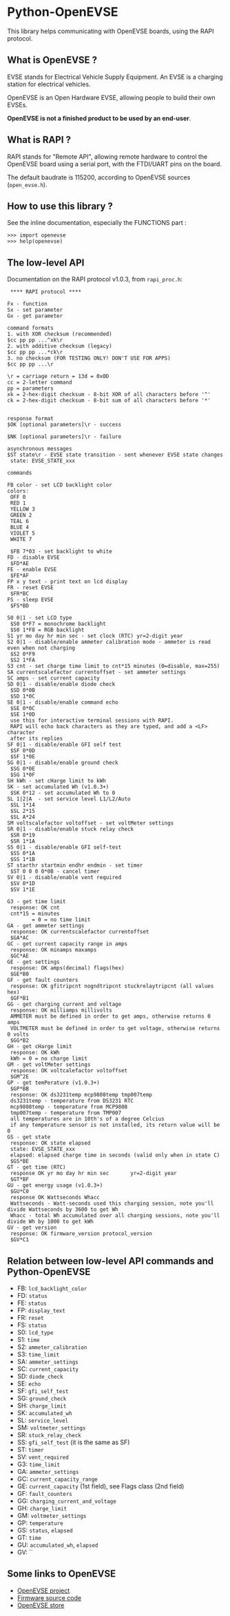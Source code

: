 Python-OpenEVSE
===============

This library helps communicating with OpenEVSE boards, using the RAPI protocol.

What is OpenEVSE ?
------------------

EVSE stands for Electrical Vehicle Supply Equipment. An EVSE is a charging
station for electrical vehicles.

OpenEVSE is an Open Hardware EVSE, allowing people to build their own EVSEs.

**OpenEVSE is not a finished product to be used by an end-user**.

What is RAPI ?
--------------

RAPI stands for "Remote API", allowing remote hardware to control the OpenEVSE
board using a serial port, with the FTDI/UART pins on the board.

The default baudrate is 115200, according to OpenEVSE sources (`open_evse.h`).

How to use this library ?
-------------------------

See the inline documentation, especially the FUNCTIONS part :

    >>> import openevse
    >>> help(openevse)

The low-level API
-----------------

Documentation on the RAPI protocol v1.0.3, from `rapi_proc.h`:

     **** RAPI protocol ****
    
    Fx - function
    Sx - set parameter
    Gx - get parameter
    
    command formats
    1. with XOR checksum (recommended)
    $cc pp pp ...^xk\r
    2. with additive checksum (legacy)
    $cc pp pp ...*ck\r
    3. no checksum (FOR TESTING ONLY! DON'T USE FOR APPS)
    $cc pp pp ...\r
    
    \r = carriage return = 13d = 0x0D
    cc = 2-letter command
    pp = parameters
    xk = 2-hex-digit checksum - 8-bit XOR of all characters before '^'
    ck = 2-hex-digit checksum - 8-bit sum of all characters before '*'
    
    
    response format
    $OK [optional parameters]\r - success
    
    $NK [optional parameters]\r - failure
    
    asynchronous messages
    $ST state\r - EVSE state transition - sent whenever EVSE state changes
     state: EVSE_STATE_xxx
    
    commands
    
    FB color - set LCD backlight color
    colors:
     OFF 0
     RED 1
     YELLOW 3
     GREEN 2
     TEAL 6
     BLUE 4
     VIOLET 5
     WHITE 7 
    
     $FB 7*03 - set backlight to white
    FD - disable EVSE
     $FD*AE
    FE - enable EVSE
     $FE*AF
    FP x y text - print text on lcd display
    FR - reset EVSE
     $FR*BC
    FS - sleep EVSE
     $FS*BD
    
    S0 0|1 - set LCD type
     $S0 0*F7 = monochrome backlight
     $S0 1*F8 = RGB backlight
    S1 yr mo day hr min sec - set clock (RTC) yr=2-digit year
    S2 0|1 - disable/enable ammeter calibration mode - ammeter is read even when not charging
     $S2 0*F9
     $S2 1*FA
    S3 cnt - set charge time limit to cnt*15 minutes (0=disable, max=255)
    SA currentscalefactor currentoffset - set ammeter settings
    SC amps - set current capacity
    SD 0|1 - disable/enable diode check
     $SD 0*0B
     $SD 1*0C
    SE 0|1 - disable/enable command echo
     $SE 0*0C
     $SE 1*0D
     use this for interactive terminal sessions with RAPI.
     RAPI will echo back characters as they are typed, and add a <LF> character
     after its replies
    SF 0|1 - disable/enable GFI self test
     $SF 0*0D
     $SF 1*0E
    SG 0|1 - disable/enable ground check
     $SG 0*0E
     $SG 1*0F
    SH kWh - set cHarge limit to kWh
    SK - set accumulated Wh (v1.0.3+)
     $SK 0*12 - set accumulated Wh to 0
    SL 1|2|A  - set service level L1/L2/Auto
     $SL 1*14
     $SL 2*15
     $SL A*24
    SM voltscalefactor voltoffset - set voltMeter settings
    SR 0|1 - disable/enable stuck relay check
     $SR 0*19
     $SR 1*1A
    SS 0|1 - disable/enable GFI self-test
     $SS 0*1A
     $SS 1*1B
    ST starthr startmin endhr endmin - set timer
     $ST 0 0 0 0*0B - cancel timer
    SV 0|1 - disable/enable vent required
     $SV 0*1D
     $SV 1*1E
    
    G3 - get time limit
     response: OK cnt
     cnt*15 = minutes
            = 0 = no time limit
    GA - get ammeter settings
     response: OK currentscalefactor currentoffset
     $GA*AC
    GC - get current capacity range in amps
     response: OK minamps maxamps
     $GC*AE
    GE - get settings
     response: OK amps(decimal) flags(hex)
     $GE*B0
    GF - get fault counters
     response: OK gfitripcnt nogndtripcnt stuckrelaytripcnt (all values hex)
     $GF*B1
    GG - get charging current and voltage
     response: OK milliamps millivolts
     AMMETER must be defined in order to get amps, otherwise returns 0 amps
     VOLTMETER must be defined in order to get voltage, otherwise returns 0 volts
     $GG*B2
    GH - get cHarge limit
     response: OK kWh
     kWh = 0 = no charge limit
    GM - get voltMeter settings
     response: OK voltcalefactor voltoffset
     $GM^2E
    GP - get temPerature (v1.0.3+)
     $GP*BB
     response: OK ds3231temp mcp9808temp tmp007temp
     ds3231temp - temperature from DS3231 RTC
     mcp9808temp - temperature from MCP9808
     tmp007temp - temperature from TMP007
     all temperatures are in 10th's of a degree Celcius
     if any temperature sensor is not installed, its return value will be 0
    GS - get state
     response: OK state elapsed
     state: EVSE_STATE_xxx
     elapsed: elapsed charge time in seconds (valid only when in state C)
     $GS*BE
    GT - get time (RTC)
     response OK yr mo day hr min sec       yr=2-digit year
     $GT*BF
    GU - get energy usage (v1.0.3+)
     $GU*C0
     response OK Wattseconds Whacc
     Wattseconds - Watt-seconds used this charging session, note you'll divide Wattseconds by 3600 to get Wh
     Whacc - total Wh accumulated over all charging sessions, note you'll divide Wh by 1000 to get kWh
    GV - get version
     response: OK firmware_version protocol_version
     $GV*C1

Relation between low-level API commands and Python-OpenEVSE
-----------------------------------------------------------

* FB: `lcd_backlight_color`
* FD: `status`
* FE: `status`
* FP: `display_text`
* FR: `reset`
* FS: `status`
* S0: `lcd_type`
* S1: `time`
* S2: `ammeter_calibration`
* S3: `time_limit`
* SA: `ammeter_settings`
* SC: `current_capacity`
* SD: `diode_check`
* SE: `echo`
* SF: `gfi_self_test`
* SG: `ground_check`
* SH: `charge_limit`
* SK: `accumulated_wh`
* SL: `service_level`
* SM: `voltmeter_settings`
* SR: `stuck_relay_check`
* SS: `gfi_self_test` (it is the same as SF)
* ST: `timer`
* SV: `vent_required`
* G3: `time_limit`
* GA: `ammeter_settings`
* GC: `current_capacity_range`
* GE: `current_capacity` (1st field), see Flags class (2nd field)
* GF: `fault_counters`
* GG: `charging_current_and_voltage`
* GH: `charge_limit`
* GM: `voltmeter_settings`
* GP: `temperature`
* GS: `status`, `elapsed`
* GT: `time`
* GU: `accumulated_wh`, `elapsed`
* GV: ``
 

Some links to OpenEVSE
----------------------

* [OpenEVSE project](https://code.google.com/p/open-evse/)
* [Firmware source code](https://github.com/lincomatic/open_evse)
* [OpenEVSE store](http://store.openevse.com/)
